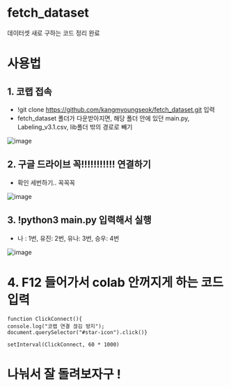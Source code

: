 # fetch_dataset
데이터셋 새로 구하는 코드 정리 완료


# 사용법
## 1. 코랩 접속
- !git clone https://github.com/kangmyoungseok/fetch_dataset.git 입력
- fetch_dataset 폴더가 다운받아지면, 해당 폴더 안에 있던 main.py, Labeling_v3.1.csv, lib폴더 밖의 경로로 빼기

![image](https://user-images.githubusercontent.com/33647663/144436389-52affa49-2ed8-453f-b7a1-2ab28f5aeee6.png)


## 2. __구글 드라이브 꼭!!!!!!!!!!! 연결하기__ 
- 확인 세번하기.. 꼭꼭꼭

![image](https://user-images.githubusercontent.com/33647663/144436794-f8824b43-ea81-4769-8dd9-a8e71451f819.png)


## 3. !python3 main.py 입력해서 실행
- 나 : 1번, 유진: 2번, 유나: 3번, 승우: 4번

![image](https://user-images.githubusercontent.com/33647663/144437097-f8161e6a-b1f3-4b58-914a-f4e00f7b6a7c.png)


# 4. F12 들어가서 colab 안꺼지게 하는 코드 입력
    
    function ClickConnect(){
    console.log("코랩 연결 끊김 방지"); 
    document.querySelector("#star-icon").click()}

    setInterval(ClickConnect, 60 * 1000)

# 나눠서 잘 돌려보자구 !
